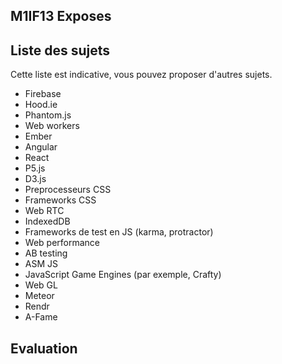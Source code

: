 ## M1IF13 Exposes



## Liste des sujets
Cette liste est indicative, vous pouvez proposer d'autres sujets.

- Firebase
- Hood.ie
- Phantom.js
- Web workers
- Ember
- Angular
- React
- P5.js
- D3.js
- Preprocesseurs CSS
- Frameworks CSS
- Web RTC
- IndexedDB
- Frameworks de test en JS (karma, protractor)
- Web performance
- AB testing
- ASM JS
- JavaScript Game Engines (par exemple, Crafty)
- Web GL
- Meteor
- Rendr
- A-Fame


## Evaluation
